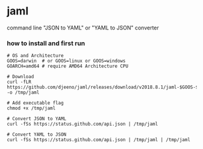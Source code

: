 # jaml

command line "JSON to YAML" or "YAML to JSON" converter



### how to install and first run

```
# OS and Architecture
GOOS=darwin  # or GOOS=linux or GOOS=windows
GOARCH=amd64 # require AMD64 Architecture CPU

# Download
curl -fLR https://github.com/djeeno/jaml/releases/download/v2018.8.1/jaml-$GOOS-$GOARCH -o /tmp/jaml

# Add executable flag
chmod +x /tmp/jaml

# Convert JSON to YAML
curl -fSs https://status.github.com/api.json | /tmp/jaml

# Convert YAML to JSON
curl -fSs https://status.github.com/api.json | /tmp/jaml | /tmp/jaml
```

